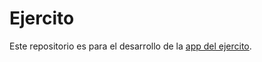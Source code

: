 # Ejercito
Este repositorio es para el desarrollo de la [app del ejercito](https://sireve-ejercito-peru.streamlit.app/).
